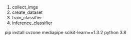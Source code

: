 1. collect_imgs
2. create_dataset
3. train_classifier
4. inference_classifier

pip install cvzone mediapipe scikit-learn==1.3.2
python 3.8

